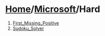 # [Home](./../..)/[Microsoft](./..)/Hard
1. [First_Missing_Positive](./First_Missing_Positive.md)
2. [Sudoku_Solver](./Sudoku_Solver.md)
